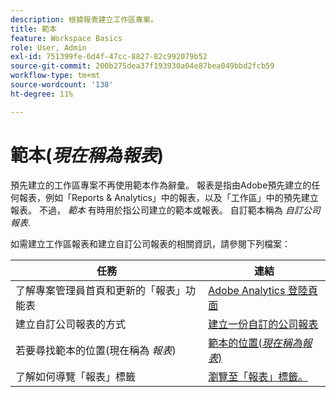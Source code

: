 ```yaml
---
description: 根據報表建立工作區專案。
title: 範本
feature: Workspace Basics
role: User, Admin
exl-id: 751399fe-6d4f-47cc-8827-82c992079b52
source-git-commit: 200b275dea37f193930a04e87bea049bbd2fcb59
workflow-type: tm+mt
source-wordcount: '138'
ht-degree: 11%

---
```


# 範本(*現在稱為報表*)

預先建立的工作區專案不再使用範本作為辭彙。 報表是指由Adobe預先建立的任何報表，例如「Reports &amp; Analytics」中的報表，以及「工作區」中的預先建立報表。 不過， *範本* 有時用於指公司建立的範本或報表。 自訂範本稱為 *自訂公司報表*.

如需建立工作區報表和建立自訂公司報表的相關資訊，請參閱下列檔案：

| 任務 | 連結 |
|---|---| 
| 了解專案管理員首頁和更新的「報表」功能表 | [Adobe Analytics 登陸頁面](/help/analyze/landing.md) |
| 建立自訂公司報表的方式 | [建立一份自訂的公司報表](/help/analyze/landing.md#company-report) |
| 若要尋找範本的位置(現在稱為 *報表*) | [範本的位置(*現在稱為報表*)](/help/analyze/landing.md#templates) |
| 了解如何導覽「報表」標籤 | [瀏覽至「報表」標籤。](/help/analyze/landing.md#navigate-reports) |
